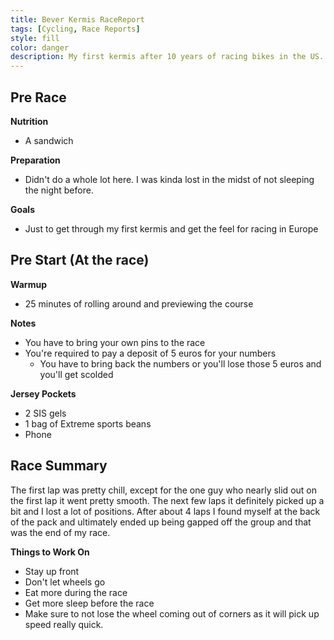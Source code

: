 ```yaml
---
title: Bever Kermis RaceReport
tags: [Cycling, Race Reports]
style: fill
color: danger
description: My first kermis after 10 years of racing bikes in the US. 
---
```


## Pre Race

**Nutrition**
- A sandwich

**Preparation**
- Didn't do a whole lot here. I was kinda lost in the midst of not sleeping the night before.

**Goals**
- Just to get through my first kermis and get the feel for racing in Europe

## Pre Start (At the race)

**Warmup**
- 25 minutes of rolling around and previewing the course

**Notes**
- You have to bring your own pins to the race
- You're required to pay a deposit of 5 euros for your numbers
  - You have to bring back the numbers or you'll lose those 5 euros and you'll get scolded

**Jersey Pockets**
- 2 SIS gels
- 1 bag of Extreme sports beans
- Phone

## Race Summary

The first lap was pretty chill, except for the one guy who nearly slid out on the first lap it went pretty smooth. The next few laps it definitely picked up a bit and I lost a lot of positions. After about 4 laps I found myself at the back of the pack and ultimately ended up being gapped off the group and that was the end of my race.

**Things to Work On**
- Stay up front
- Don't let wheels go
- Eat more during the race
- Get more sleep before the race
- Make sure to not lose the wheel coming out of corners as it will pick up speed really quick.